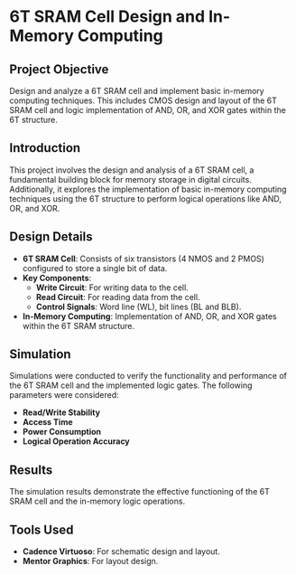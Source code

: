 # 6T SRAM Cell Design and In-Memory Computing

## Project Objective
Design and analyze a 6T SRAM cell and implement basic in-memory computing techniques. This includes CMOS design and layout of the 6T SRAM cell and logic implementation of AND, OR, and XOR gates within the 6T structure.


## Introduction
This project involves the design and analysis of a 6T SRAM cell, a fundamental building block for memory storage in digital circuits. Additionally, it explores the implementation of basic in-memory computing techniques using the 6T structure to perform logical operations like AND, OR, and XOR.


## Design Details
- **6T SRAM Cell**: Consists of six transistors (4 NMOS and 2 PMOS) configured to store a single bit of data.
- **Key Components**:
  - **Write Circuit**: For writing data to the cell.
  - **Read Circuit**: For reading data from the cell.
  - **Control Signals**: Word line (WL), bit lines (BL and BLB).
- **In-Memory Computing**: Implementation of AND, OR, and XOR gates within the 6T SRAM structure.

## Simulation
Simulations were conducted to verify the functionality and performance of the 6T SRAM cell and the implemented logic gates. The following parameters were considered:
- **Read/Write Stability**
- **Access Time**
- **Power Consumption**
- **Logical Operation Accuracy**

## Results
The simulation results demonstrate the effective functioning of the 6T SRAM cell and the in-memory logic operations.

## Tools Used
- **Cadence Virtuoso**: For schematic design and layout.
- **Mentor Graphics**: For layout design.

